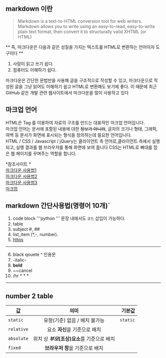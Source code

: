 ## markdown 이란

> Markdown is a text-to-HTML conversion tool for web writers. Markdown allows you to write using an easy-to-read, easy-to-write plain text format, then convert it to structurally valid XHTML (or HTML)

** 즉, 마크다운은 다음과 같은 성질을 가지는 텍스트를 HTML로 변환하는 언어이자 도구이다 **
1. 사람이 읽고 쓰기 쉽다.
2. 컴퓨터도 이해하기 쉽다.

마크다운은 간단한 문법만을 사용해 글을 구조적으로 작성할 수 있고, 마크다운으로 작성된 글을 그냥 읽어도 이해하기 쉽고 HTML로 변환해도 보기에 좋다. 이 때문에 최근 GitHub 같은 개발 관련 웹사이트에서 마크다운을 많이 사용하고 있다

## 마크업 언어

HTML은 Tag 를 이용하여 자료의 구조를 만드는 대표적인 마크업 언어입니다.  
마크업 언어는 문서에 포함된 내용에 대한  ~~정보가 아니라~~, 글자의 크기나 형태, 그래픽, 여백 등
문서가 화면에 표시되는 형식을 정의하는데 필요한 언어입니다.  
HTML / CSS / Javascript / jQuery는 클라이언트 측 언어로,클라이언트 측에서 실행되고,  실행 결과를 웹 브라우저를 통해 화면에 보여 줍니다
CSS는 HTML로 뼈대를 잡은 웹 페이지를 꾸며주는 역할을 합니다.

*참조사이트 *  
[마크다운 사용법1](http://danielku.com/posts/2014-02-13-markdown/)  
[마크다운 사용법2](https://heropy.blog/2017/09/30/markdown/)  
[마크다운 사용법3](http://blog.hyeyoonjung.com/2017/05/30/how-to-use-markdown/)  
[마크업](https://blog.naver.com/green_0807/221343206511)

## markdown 간단사용법(명령어 10개)`

1. code block '''python '''   문장 내에서도 `코드` 삽입이 가능하다.
2. table
3. subject #, ##
4. list_item  (*,-, number).
5. [https](https://google.com)
***

6. black qouete ^  인용문
7. -italic-  
8. **bold**
9. ~~cancel
10. /hr   * * *
****

## number 2 table

값 | 의미 | 기본값
---|:---:|---:
`static` | 유형(기준) 없음 / 배치 불가능 | `static`
`relative` | 요소 **자신**을 기준으로 배치 |
`absolute` | 위치 상 **_부모_(조상)요소**를 기준으로 배치 |
`fixed` | **브라우저 창**을 기준으로 배치 |
